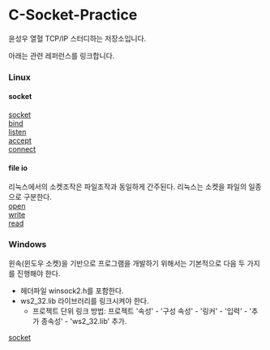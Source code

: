 # C-Socket-Practice

윤성우 열혈 TCP/IP 스터디하는 저장소입니다.  

아래는 관련 레퍼런스를 링크합니다.
### Linux
#### socket
[socket](http://man7.org/linux/man-pages/man2/socket.2.html)  
[bind](http://man7.org/linux/man-pages/man2/bind.2.html)  
[listen](http://man7.org/linux/man-pages/man2/listen.2.html)  
[accept](http://man7.org/linux/man-pages/man2/accept.2.html)  
[connect](http://man7.org/linux/man-pages/man2/connect.2.html)  

#### file io
리눅스에서의 소켓조작은 파일조작과 동일하게 간주된다. 리눅스는 소켓을 파일의 일종으로 구분한다.  
[open](http://man7.org/linux/man-pages/man2/open.2.html)  
[write](http://man7.org/linux/man-pages/man2/write.2.html)  
[read](http://man7.org/linux/man-pages/man2/read.2.html)  

### Windows  
윈속(윈도우 소켓)을 기반으로 프로그램을 개발하기 위해서는 기본적으로 다음 두 가지를 진행해야 한다.
- 헤더파일 winsock2.h를 포함한다.  
- ws2_32.lib 라이브러리를 링크시켜야 한다.  
  - 프로젝트 단위 링크 방법: 프로젝트 '속성' - '구성 속성' - '링커' - '입력' - '추가 종속성' - 'ws2_32.lib' 추가.  

[socket](https://msdn.microsoft.com/en-us/library/windows/desktop/ms740506(v=vs.85).aspx)
